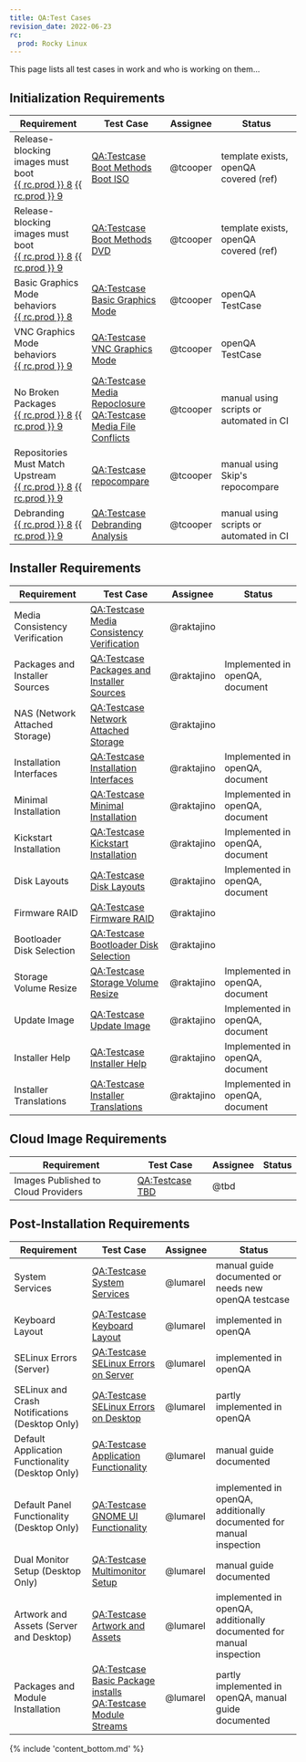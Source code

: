 ```yaml
---
title: QA:Test Cases
revision_date: 2022-06-23
rc:
  prod: Rocky Linux
---
```


This page lists all test cases in work and who is working on them...

## Initialization Requirements

| Requirement                                         | Test Case                                                                | Assignee                | Status                                  |
| --------------------------------------------------- | ------------------------------------------------------------------------ | ----------------------- | --------------------------------------- |
| Release-blocking images must boot<br>[{{ rc.prod }} 8](8_release_criteria.md#release-blocking-images-must-boot) [{{ rc.prod }} 9](9_release_criteria.md#release-blocking-images-must-boot) | [QA:Testcase Boot Methods Boot ISO](Testcase_Boot_Methods_Boot_Iso.md) | @tcooper | template exists, openQA covered (ref) |
| Release-blocking images must boot<br>[{{ rc.prod }} 8](8_release_criteria.md#release-blocking-images-must-boot) [{{ rc.prod }} 9](9_release_criteria.md#release-blocking-images-must-boot) | [QA:Testcase Boot Methods DVD](Testcase_Boot_Methods_Dvd.md) | @tcooper | template exists, openQA covered (ref) |
| Basic Graphics Mode behaviors<br>[{{ rc.prod }} 8](8_release_criteria.md#basic-graphics-mode-behaviors) | [QA:Testcase Basic Graphics Mode](Testcase_Basic_Graphics_Mode.md) | @tcooper | openQA TestCase |
| VNC Graphics Mode behaviors<br>[{{ rc.prod }} 9](9_release_criteria.md#vnc-graphics-mode-behaviors) | [QA:Testcase VNC Graphics Mode](Testcase_VNC_Graphics_Mode.md) | @tcooper | openQA TestCase |
| No Broken Packages<br>[{{ rc.prod }} 8](8_release_criteria.md#no-broken-packages) [{{ rc.prod }} 9](9_release_criteria.md#no-broken-packages) | [QA:Testcase Media Repoclosure](Testcase_Media_Repoclosure.md)<br>[QA:Testcase Media File Conflicts](Testcase_Media_File_Conflicts.md) | @tcooper | manual using scripts or automated in CI |
| Repositories Must Match Upstream<br>[{{ rc.prod }} 8](8_release_criteria.md#repositories-must-match-upstream) [{{ rc.prod }} 9 ](9_release_criteria.md#repositories-must-match-upstream) | [QA:Testcase repocompare](Testcase_Repo_Compare.md) | @tcooper | manual using Skip's repocompare |
| Debranding<br>[{{ rc.prod }} 8](8_release_criteria.md#debranding) [{{ rc.prod }} 9](9_release_criteria.md#debranding) | [QA:Testcase Debranding Analysis](Testcase_Debranding.md) | @tcooper | manual using scripts or automated in CI |


## Installer Requirements

| Requirement                                         | Test Case                                                                                 | Assignee                | Status                                  |
| --------------------------------------------------- | ----------------------------------------------------------------------------------------- | ----------------------- | --------------------------------------- |
| Media Consistency Verification                      | [QA:Testcase Media Consistency Verification](Testcase_Media_Consistency_Verification.md)  | @raktajino              |                                         |
| Packages and Installer Sources                      | [QA:Testcase Packages and Installer Sources](Testcase_Packages_Installer_Sources.md)      | @raktajino              | Implemented in openQA, document         |
| NAS (Network Attached Storage)                      | [QA:Testcase Network Attached Storage](Testcase_Network_Attached_Storage.md)              | @raktajino              |                                         |
| Installation Interfaces                             | [QA:Testcase Installation Interfaces](Testcase_Installation_Interfaces.md)                | @raktajino              | Implemented in openQA, document         |
| Minimal Installation                                | [QA:Testcase Minimal Installation](Testcase_Minimal_Installation.md)                      | @raktajino              | Implemented in openQA, document         |
| Kickstart Installation                              | [QA:Testcase Kickstart Installation](Testcase_Kickstart_Installation.md)                  | @raktajino              | Implemented in openQA, document         |
| Disk Layouts                                        | [QA:Testcase Disk Layouts](Testcase_Disk_Layouts.md)                                      | @raktajino              | Implemented in openQA, document         |
| Firmware RAID                                       | [QA:Testcase Firmware RAID](Testcase_Firmware_RAID.md)                                    | @raktajino              |                                         |
| Bootloader Disk Selection                           | [QA:Testcase Bootloader Disk Selection](Testcase_Bootloader_Disk_Selection.md)            | @raktajino              |                                         |
| Storage Volume Resize                               | [QA:Testcase Storage Volume Resize](Testcase_Storage_Volume_Resize.md)                    | @raktajino              | Implemented in openQA, document         |
| Update Image                                        | [QA:Testcase Update Image](Testcase_Update_Image.md)                                      | @raktajino              | Implemented in openQA, document         |
| Installer Help                                      | [QA:Testcase Installer Help](Testcase_Installer_Help.md)                                  | @raktajino              | Implemented in openQA, document         |
| Installer Translations                              | [QA:Testcase Installer Translations](Testcase_Installer_Translations.md)                  | @raktajino              | Implemented in openQA, document         |


## Cloud Image Requirements

| Requirement                                         | Test Case                                                                | Assignee                | Status                                  |
| --------------------------------------------------- | ------------------------------------------------------------------------ | ----------------------- | --------------------------------------- |
| Images Published to Cloud Providers                 | [QA:Testcase TBD](Testcase_Template.md)                                  | @tbd                    |                                         |


## Post-Installation Requirements

| Requirement                                      | Test Case                                                                                                                                | Assignee | Status                                                               |
|--------------------------------------------------|------------------------------------------------------------------------------------------------------------------------------------------|----------|----------------------------------------------------------------------|
| System Services                                  | [QA:Testcase System Services](Testcase_Post_System_Services.md)                                                                          | @lumarel | manual guide documented or needs new openQA testcase                 |
| Keyboard Layout                                  | [QA:Testcase Keyboard Layout](Testcase_Post_Keyboard_Layout.md)                                                                          | @lumarel | implemented in openQA                                                |
| SELinux Errors (Server)                          | [QA:Testcase SELinux Errors on Server](Testcase_Post_SELinux_Errors_Server.md)                                                           | @lumarel | implemented in openQA                                                |
| SELinux and Crash Notifications (Desktop Only)   | [QA:Testcase SELinux Errors on Desktop](Testcase_Post_SELinux_Errors_Desktop.md)                                                         | @lumarel | partly implemented in openQA                                         |
| Default Application Functionality (Desktop Only) | [QA:Testcase Application Functionality](Testcase_Post_Application_Functionality.md)                                                      | @lumarel | manual guide documented                                              |
| Default Panel Functionality (Desktop Only)       | [QA:Testcase GNOME UI Functionality](Testcase_Post_GNOME_UI_Functionality.md)                                                            | @lumarel | implemented in openQA, additionally documented for manual inspection |
| Dual Monitor Setup (Desktop Only)                | [QA:Testcase Multimonitor Setup](Testcase_Post_Multimonitor_Setup.md)                                                                    | @lumarel | manual guide documented                                              |
| Artwork and Assets (Server and Desktop)          | [QA:Testcase Artwork and Assets](Testcase_Post_Artwork_and_Assets.md)                                                                    | @lumarel | implemented in openQA, additionally documented for manual inspection |
| Packages and Module Installation                 | [QA:Testcase Basic Package installs](Testcase_Post_Package_installs.md)<br>[QA:Testcase Module Streams](Testcase_Post_Module_Streams.md) | @lumarel | partly implemented in openQA, manual guide documented                |


{% include 'content_bottom.md' %}
